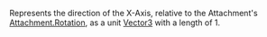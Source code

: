 Represents the direction of the X-Axis, relative to the Attachment's [Attachment.Rotation](https://developer.roblox.com/api-reference/property/Attachment/Rotation), as a unit [Vector3](https://developer.roblox.com/api-reference/datatype/Vector3) with a length of 1.